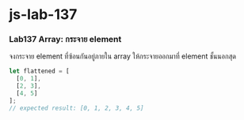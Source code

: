 # js-lab-137
### Lab137 Array: กระจาย element 
จงกระจาย element ที่ซ้อนกันอยู่ภายใน array ให้กระจายออกมาที่ element ชั้นนอกสุด

```JavaScript
let flattened = [
  [0, 1],
  [2, 3],
  [4, 5]
];
// expected result: [0, 1, 2, 3, 4, 5]
```
